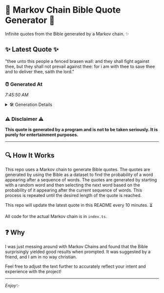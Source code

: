 # 📖 Markov Chain Bible Quote Generator 📖

Infinite quotes from the Bible generated by a Markov chain. ✨

## ✨ Latest Quote ✨
"thee unto this people a fenced brasen wall: and they shall fight against thee, but they shall not prevail against thee: for i am with thee to save thee and to deliver thee, saith the lord."

### ⏰ Generated At
*7:45:50 AM*

<details>
    <summary>🛠️ Generation Details</summary>
    <p>
        <strong>🌱 Seed:</strong> thee<br>
        <strong>🔄 Iterations:</strong> 35<br>
        <strong>📜 Context History:</strong><br>[ thee ]: unto<br>[ thee, unto ]: this<br>[ thee, unto, this ]: people<br>[ thee, unto, this, people ]: a<br>[ thee, unto, this, people, a ]: fenced<br>[ thee, unto, this, people, a, fenced ]: brasen<br>[ unto, this, people, a, fenced, brasen ]: wall:<br>[ this, people, a, fenced, brasen, wall: ]: and<br>[ people, a, fenced, brasen, wall:, and ]: they<br>[ a, fenced, brasen, wall:, and, they ]: shall<br>[ fenced, brasen, wall:, and, they, shall ]: fight<br>[ brasen, wall:, and, they, shall, fight ]: against<br>[ wall:, and, they, shall, fight, against ]: thee,<br>[ and, they, shall, fight, against, thee, ]: but<br>[ they, shall, fight, against, thee,, but ]: they<br>[ shall, fight, against, thee,, but, they ]: shall<br>[ fight, against, thee,, but, they, shall ]: not<br>[ against, thee,, but, they, shall, not ]: prevail<br>[ thee,, but, they, shall, not, prevail ]: against<br>[ but, they, shall, not, prevail, against ]: thee:<br>[ they, shall, not, prevail, against, thee: ]: for<br>[ shall, not, prevail, against, thee:, for ]: i<br>[ not, prevail, against, thee:, for, i ]: am<br>[ prevail, against, thee:, for, i, am ]: with<br>[ against, thee:, for, i, am, with ]: thee<br>[ thee:, for, i, am, with, thee ]: to<br>[ for, i, am, with, thee, to ]: save<br>[ i, am, with, thee, to, save ]: thee<br>[ am, with, thee, to, save, thee ]: and<br>[ with, thee, to, save, thee, and ]: to<br>[ thee, to, save, thee, and, to ]: deliver<br>[ to, save, thee, and, to, deliver ]: thee,<br>[ save, thee, and, to, deliver, thee, ]: saith<br>[ thee, and, to, deliver, thee,, saith ]: the<br>[ and, to, deliver, thee,, saith, the ]: lord.<br>
    </p>
</details>

### ⚠️ Disclaimer ⚠️
**This quote is generated by a program and is not to be taken seriously. It is purely for entertainment purposes.**

---

## 🔍 How It Works

This repo uses a Markov chain to generate Bible quotes. The quotes are generated by using the Bible as a dataset to find the probability of a word appearing after a sequence of words. The quotes are generated by starting with a random word and then selecting the next word based on the probability of it appearing after the current sequence of words. This process is repeated until the desired length of the quote is reached.

This repo will update the latest quote in this README every 10 minutes. ⏳

All code for the actual Markov chain is in `index.ts`.

## ❓ Why

I was just messing around with Markov Chains and found that the Bible surprisingly yielded good results when prompted. 
It was suggested by a friend, and I am in no way christian.

Feel free to adjust the text further to accurately reflect your intent and experience with the project!

---

*Enjoy*✨
